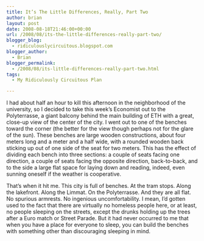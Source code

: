 ```yaml
---
title: It’s The Little Differences, Really, Part Two
author: brian
layout: post
date: 2008-08-18T21:46:00+00:00
url: /2008/08/its-the-little-differences-really-part-two/
blogger_blog:
  - ridiculouslycircuitous.blogspot.com
blogger_author:
  - Brian
blogger_permalink:
  - /2008/08/its-little-differences-really-part-two.html
tags:
  - My Ridiculously Circuitous Plan

---
```

I had about half an hour to kill this afternoon in the neighborhood of the university, so I decided to take this week&#8217;s Economist out to the Polyterrasse, a giant balcony behind the main building of ETH with a great, close-up view of the center of the city. I went out to one of the benches toward the corner (the better for the view though perhaps not for the glare of the sun). These benches are large wooden constructions, about four meters long and a meter and a half wide, with a rounded wooden back sticking up out of one side of the seat for two meters. This has the effect of dividing each bench into three sections: a couple of seats facing one direction, a couple of seats facing the opposite direction, back-to-back, and to the side a large flat space for laying down and reading, indeed, even sunning oneself if the weather is cooperative.

<div>
</div>

<div>
  That&#8217;s when it hit me. This city is full of benches. At the tram stops. Along the lakefront. Along the Limmat. On the Polyterrasse. And they are all flat. No spurious armrests. No ingenious uncomfortability. I mean, I&#8217;d gotten used to the fact that there are virtually no homeless people here, or at least, no people sleeping on the streets, except the drunks holding up the trees after a Euro match or Street Parade. But it had never occurred to me that when you have a place for everyone to sleep, you can build the benches with something other than discouraging sleeping in mind.
</div>